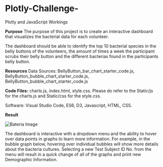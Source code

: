 # Plotly-Challenge-

Plotly and JavaScript Workings

**Purpose**
The purpose of this project is to create an interactive dashboard that visualizes the bacterial data for each volunteer.

The dashboard should be able to identify the top 10 bacterial species in the belly buttons of the volunteers, the amount of times a week the participant scrubs their belly button and the different bacterias found in the participants belly button.

**Resources**
Data Sources: BellyButton_bar_chart_starter_code.js, BellyButton_bubble_chart_starter_code.js, BellyButton_bubble_chart_starter_code.js

**Code Files:** charts.js, index.html, style.css. Please do refer to the Static/js for the charts.js and Static/css for the style.css.

Software: Visual Studio Code, ES6, D3, Javascript, HTML, CSS.

**Result**

![Bateria Image](https://user-images.githubusercontent.com/93059601/151716037-98911f43-0974-4713-bfe1-f8fb03278d4e.PNG)

The dashboard is interactive with a dropdown menu and the ability to hover over data points in graphs to learn more information. For example, in the bubble graph below, hovering over individual bubbles will show more details about the bacteria cultures. Selecting a new Test Subject ID No. from the menu will result in a quick change of all of the graphs and print new Demographic Information.
